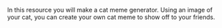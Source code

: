 In this resource you will make a cat meme generator. Using an image of your cat, you can create your own cat meme to show off to your friends.

